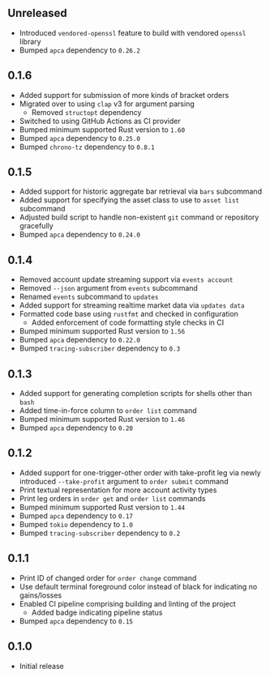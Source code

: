 Unreleased
----------
- Introduced `vendored-openssl` feature to build with vendored `openssl`
  library
- Bumped `apca` dependency to `0.26.2`


0.1.6
-----
- Added support for submission of more kinds of bracket orders
- Migrated over to using `clap` v3 for argument parsing
  - Removed `structopt` dependency
- Switched to using GitHub Actions as CI provider
- Bumped minimum supported Rust version to `1.60`
- Bumped `apca` dependency to `0.25.0`
- Bumped `chrono-tz` dependency to `0.8.1`


0.1.5
-----
- Added support for historic aggregate bar retrieval via `bars`
  subcommand
- Added support for specifying the asset class to use to `asset list`
  subcommand
- Adjusted build script to handle non-existent `git` command or
  repository gracefully
- Bumped `apca` dependency to `0.24.0`


0.1.4
-----
- Removed account update streaming support via `events account`
- Removed `--json` argument from `events` subcommand
- Renamed `events` subcommand to `updates`
- Added support for streaming realtime market data via `updates data`
- Formatted code base using `rustfmt` and checked in configuration
  - Added enforcement of code formatting style checks in CI
- Bumped minimum supported Rust version to `1.56`
- Bumped `apca` dependency to `0.22.0`
- Bumped `tracing-subscriber` dependency to `0.3`


0.1.3
-----
- Added support for generating completion scripts for shells other than
  `bash`
- Added time-in-force column to `order list` command
- Bumped minimum supported Rust version to `1.46`
- Bumped `apca` dependency to `0.20`


0.1.2
-----
- Added support for one-trigger-other order with take-profit leg via
  newly introduced `--take-profit` argument to `order submit` command
- Print textual representation for more account activity types
- Print leg orders in `order get` and `order list` commands
- Bumped minimum supported Rust version to `1.44`
- Bumped `apca` dependency to `0.17`
- Bumped `tokio` dependency to `1.0`
- Bumped `tracing-subscriber` dependency to `0.2`


0.1.1
-----
- Print ID of changed order for `order change` command
- Use default terminal foreground color instead of black for indicating
  no gains/losses
- Enabled CI pipeline comprising building and linting of the project
  - Added badge indicating pipeline status
- Bumped `apca` dependency to `0.15`


0.1.0
-----
- Initial release
